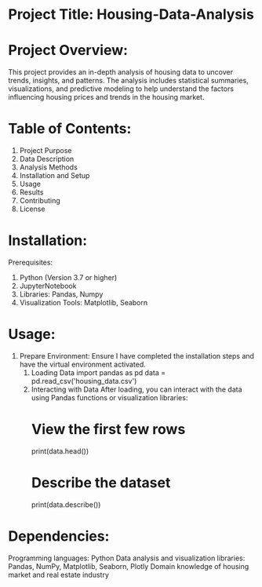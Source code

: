 # Project Title: Housing-Data-Analysis

# Project Overview:
This project provides an in-depth analysis of housing data to uncover trends, insights, and patterns. 
The analysis includes statistical summaries, visualizations, and predictive modeling to help understand the factors influencing housing prices and trends in the housing market.

# Table of Contents:
1. Project Purpose
2. Data Description
3. Analysis Methods
4. Installation and Setup
5. Usage
6. Results
7. Contributing
8. License

# Installation:
Prerequisites:
1. Python (Version 3.7 or higher)
2. JupyterNotebook
3. Libraries: Pandas, Numpy
4. Visualization Tools: Matplotlib, Seaborn
   
# Usage:
1. Prepare Environment:
   Ensure I have completed the installation steps and have the virtual environment activated.
   1. Loading Data
     import pandas as pd
     data = pd.read_csv('housing_data.csv')
   2. Interacting with Data
      After loading, you can interact with the data using Pandas functions or visualization libraries:
      # View the first few rows
        print(data.head())
      # Describe the dataset
       print(data.describe())

# Dependencies: 
Programming languages: Python 
Data analysis and visualization libraries: Pandas, NumPy, Matplotlib, Seaborn, Plotly
Domain knowledge of housing market and real estate industry
